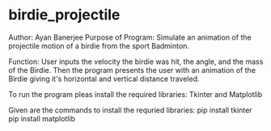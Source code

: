 # birdie_projectile

Author: Ayan Banerjee
Purpose of Program: Simulate an animation of the projectile motion of a birdie from the sport Badminton.

Function: User inputs the velocity the birdie was hit, the angle, and the mass of the Birdie. Then the program presents the user with an animation of the Birdie giving it's horizontal and vertical distance traveled.

To run the program pleas install the required libraries: Tkinter and Matplotlib

Given are the commands to install the requried libraries:
pip install tkinter
pip install matplotlib
